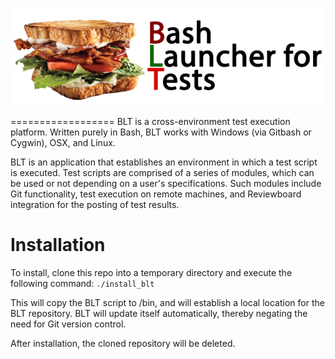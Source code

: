 ![alt tag](./blt.png)

==================
BLT is a cross-environment test execution platform. Written purely in Bash, BLT works with Windows (via Gitbash or Cygwin), OSX, and Linux.

BLT is an application that establishes an environment in which a test script is executed. Test scripts are comprised of a series of modules, which can be used or not depending on a user's specifications. Such modules include Git functionality, test execution on remote machines, and Reviewboard integration for the posting of test results.

Installation
==================
To install, clone this repo into a temporary directory and execute the following command:
`./install_blt`

This will copy the BLT script to /bin, and will establish a local location for the BLT repository. BLT will update itself automatically, thereby negating the need for Git version control.

After installation, the cloned repository will be deleted.
